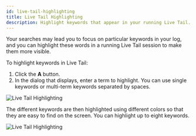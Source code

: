 ```yaml
---
id: live-tail-highlighting
title: Live Tail Highlighting
description: Highlight keywords that appear in your running Live Tail.
---
```




Your searches may lead you to focus on particular keywords in your log, and you can highlight these words in a running Live Tail session to make them more visible.

To highlight keywords in Live Tail:

1. Click the **A** button.
1. In the dialog that displays, enter a term to highlight. You can use single keywords or multi-term keywords separated by spaces.

![Live Tail Highlighting](/img/search/livetail/livetail-highlighting-open.png)

The different keywords are then highlighted using different colors so that they are easy to find on the screen. You can highlight up to eight keywords.

![Live Tail Highlighting](/img/search/livetail/livetail-highlighting.png)

